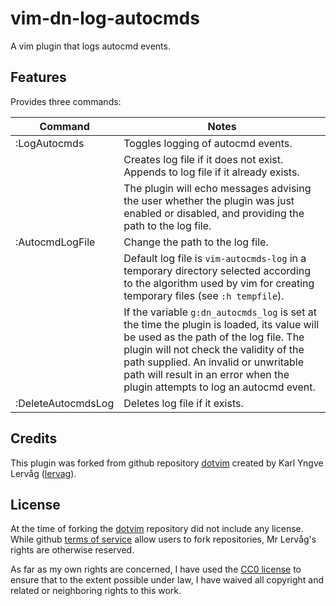 # vim-dn-log-autocmds

A vim plugin that logs autocmd events.

## Features

Provides three commands:

|Command           |Notes                                                    |
|------------------|---------------------------------------------------------|
|:LogAutocmds      |Toggles logging of autocmd events.                       |
|                  |Creates log file if it does not exist. Appends to log file if it already exists.|
|                  |The plugin will echo messages advising the user whether the plugin was just enabled or disabled, and providing the path to the log file.|
|:AutocmdLogFile   |Change the path to the log file.                         |
|                  |Default log file is `vim-autocmds-log` in a temporary directory selected according to the algorithm used by vim for creating temporary files (see `:h tempfile`).|
|                  |If the variable `g:dn_autocmds_log` is set at the time the plugin is loaded, its value will be used as the path of the log file. The plugin will not check the validity of the path supplied. An invalid or unwritable path will result in an error when the plugin attempts to log an autocmd event.|
|:DeleteAutocmdsLog|Deletes log file if it exists.                           |

## Credits ##

This plugin was forked from github repository
[dotvim](https://github.com/lervag/dotvim) created by Karl Yngve Lervåg
([lervag](https://github.com/lervag)).

## License ##

At the time of forking the [dotvim](https://github.com/lervag/dotvim)
repository did not include any license. While github [terms of
service](https://help.github.com/articles/github-terms-of-service/) allow users
to fork repositories, Mr Lervåg's rights are otherwise reserved.

As far as my own rights are concerned, I have used the [CC0
license](http://creativecommons.org/publicdomain/zero/1.0/) to ensure that to
the extent possible under law, I have waived all copyright and related or
neighboring rights to this work.
